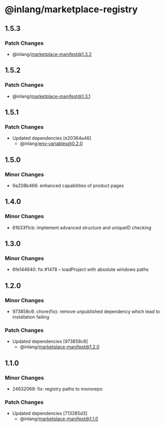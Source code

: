 # @inlang/marketplace-registry

## 1.5.3

### Patch Changes

- @inlang/marketplace-manifest@1.3.2

## 1.5.2

### Patch Changes

- @inlang/marketplace-manifest@1.3.1

## 1.5.1

### Patch Changes

- Updated dependencies [e20364a46]
  - @inlang/env-variables@0.2.0

## 1.5.0

### Minor Changes

- 9a208b466: enhanced capabilities of product pages

## 1.4.0

### Minor Changes

- 81633f1cb: implement advanced structure and uniqueID checking

## 1.3.0

### Minor Changes

- 6fe144640: fix #1478 – loadProject with absolute windows paths

## 1.2.0

### Minor Changes

- 973858c6: chore(fix): remove unpublished dependency which lead to installation failing

### Patch Changes

- Updated dependencies [973858c6]
  - @inlang/marketplace-manifest@1.2.0

## 1.1.0

### Minor Changes

- 24632069: fix: registry paths to monorepo

### Patch Changes

- Updated dependencies [713385d3]
  - @inlang/marketplace-manifest@1.1.0
